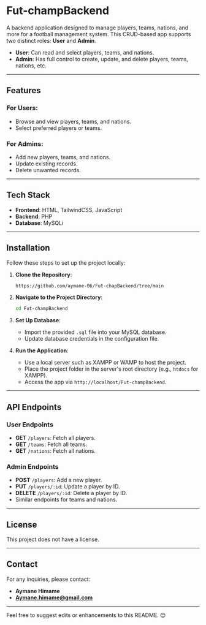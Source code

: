 # Fut-champBackend

A backend application designed to manage players, teams, nations, and more for a football management system. This CRUD-based app supports two distinct roles: **User** and **Admin**.

- **User**: Can read and select players, teams, and nations.
- **Admin**: Has full control to create, update, and delete players, teams, nations, etc.

---

## Features

### For Users:

- Browse and view players, teams, and nations.
- Select preferred players or teams.

### For Admins:

- Add new players, teams, and nations.
- Update existing records.
- Delete unwanted records.

---

## Tech Stack

- **Frontend**: HTML, TailwindCSS, JavaScript
- **Backend**: PHP
- **Database**: MySQLi

---

## Installation

Follow these steps to set up the project locally:

1. **Clone the Repository**:

   ```bash
   https://github.com/aymane-06/Fut-chapBackend/tree/main
   ```

2. **Navigate to the Project Directory**:

   ```bash
   cd Fut-champBackend
   ```

3. **Set Up Database**:

   - Import the provided `.sql` file into your MySQL database.
   - Update database credentials in the configuration file.

4. **Run the Application**:

   - Use a local server such as XAMPP or WAMP to host the project.
   - Place the project folder in the server's root directory (e.g., `htdocs` for XAMPP).
   - Access the app via `http://localhost/Fut-champBackend`.

---

## API Endpoints

### User Endpoints

- **GET** `/players`: Fetch all players.
- **GET** `/teams`: Fetch all teams.
- **GET** `/nations`: Fetch all nations.

### Admin Endpoints

- **POST** `/players`: Add a new player.
- **PUT** `/players/:id`: Update a player by ID.
- **DELETE** `/players/:id`: Delete a player by ID.
- Similar endpoints for teams and nations.

---

## License

This project does not have a license.

---

## Contact

For any inquiries, please contact:

- **Aymane Himame**
- **Aymane.himame@gmail.com**

---

Feel free to suggest edits or enhancements to this README. 😊

